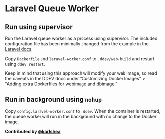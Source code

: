 # Laravel Queue Worker

## Run using supervisor

Run the Laravel queue worker as a process using supervisor. The included configuration file has been minimally changed from the example in the [Laravel docs](https://laravel.com/docs/7.x/queues#supervisor-configuration).

Copy `Dockerfile` and `laravel-worker.conf` to `.ddev/web-build` and restart using `ddev restart`.

Keep in mind that using this approach will modify your web image, so read the caveats in the DDEV docs under "Customizing Docker Images" > "Adding extra Dockerfiles for webimage and dbimage."

## Run in background using `nohup`

Copy `config.laravel-worker.conf` to `.ddev`. When the container is restarted, the queue worker will run in the background with no change to the Docker image.

**Contributed by [@karlshea](https://github.com/karlshea)**
